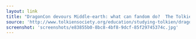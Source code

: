 ```yaml
---
layout: link
title: "DragonCon devours Middle-earth: what can fandom do?  The Tolkien Society"
source: 'http://www.tolkiensociety.org/education/studying-tolkien/dragon/'
screenshot: 'screenshots/e83855b0-8bc8-4bf8-9dcf-85f29745374c.jpg'
---
```


